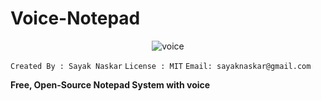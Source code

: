 # Voice-Notepad

<p align="center">
  <img src="https://i.ibb.co/hCjSsPb/voice.png" alt="voice" border="0">
</p>

`Created By : Sayak Naskar`
`License : MIT`
`Email: sayaknaskar@gmail.com`

**Free, Open-Source Notepad System with voice**
